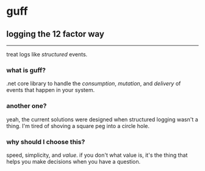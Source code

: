 ﻿# guff
## logging the 12 factor way
---

treat logs like *structured* events.  

### what is guff?
.net core library to handle the *consumption*, *mutation*, and *delivery* of events that happen in your system.

### another one?
yeah, the current solutions were designed when structured logging wasn't a thing.  I'm tired of shoving a square peg into a circle hole.

### why should I choose this?
speed, simplicity, and *value*.  if you don't what value is, it's the thing that helps you make decisions when you have a question.